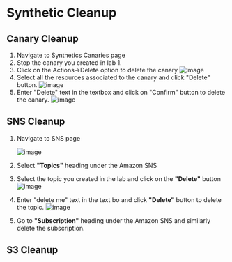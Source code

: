 # Synthetic Cleanup

## Canary Cleanup
1. Navigate to Synthetics Canaries page
2. Stop the canary you created in lab 1.
3. Click on the Actions->Delete option to delete the canary
   ![image](https://user-images.githubusercontent.com/59352356/216476161-c7bc4bcf-5189-439b-a68a-c01e11a3e97c.png)
4. Select all the resources associated to the canary and click "Delete" button.
   ![image](https://user-images.githubusercontent.com/59352356/216476280-3cee4fd0-062a-4bae-a597-6bda3597391f.png)
5. Enter "Delete" text in the textbox and click on "Confirm" button to delete the canary.
   ![image](https://user-images.githubusercontent.com/59352356/216476430-1c248ecc-5378-403e-9a85-85095e055bee.png)

## SNS Cleanup
1. Navigate to SNS page
   
   ![image](https://user-images.githubusercontent.com/59352356/216470456-b6d9e4e7-e80e-401a-bf52-7a6d9f0d7ec7.png)
2. Select **"Topics"** heading under the Amazon SNS
3. Select the topic you created in the lab and click on the **"Delete"** button
   ![image](https://user-images.githubusercontent.com/59352356/216470731-1cd2fd1e-78da-42bf-8b54-b895f3b7d05e.png)
4. Enter "delete me" text in the text bo and click **"Delete"** button to delete the topic.
   ![image](https://user-images.githubusercontent.com/59352356/216470883-229716cb-d2db-473a-ae1e-af4a2efab9b3.png)
5. Go to **"Subscription"** heading under the Amazon SNS and similarly delete the subscription.

## S3 Cleanup
